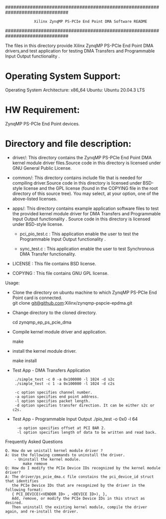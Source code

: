 ###############################################################################

                 Xilinx ZynqMP PS-PCIe End Point DMA Software README

###############################################################################

The files in this directory provide Xilinx ZynqMP PS-PCIe End Point DMA drivers,and test application for testing  DMA Transfers and Programmable Input Output functionality .

Operating System Support:
=========================
Operating System Architecture: x86_64
Ubuntu:		Ubuntu 20.04.3 LTS

HW Requirement:
===============
ZynqMP PS-PCIe End Point devices.


Directory and file description:
===============================
 - driver/: This directory contains the ZynqMP PS-PCIe End Point DMA kernel module
       driver files.Source code in this directory is licensed under GNU General Public License.

 - common/: This directory contains  include file that is needed for
	compiling driver.Source code in this directory is licensed under BSD-style license and the GPL license (found in the COPYING file in the root directory of this source tree).
        You may select, at your option, one of the above-listed licenses.

 - apps/: This directory contains example application software  files to test the
	provided kernel module driver for DMA Transfers and Programmable Input Output functionality .
         Source code in this directory is licensed under BSD-style license.
	

	 - pci_pio_test.c :
		 This application enable the user to test the Programmable Input Output functionality .
	
	 - sync_test.c :
	 This application enable the user to test Synchronous DMA Transfer functionality. 
	 
 - LICENSE : This file contains BSD license.																	

 - COPYING : This file contains GNU GPL license.			 

Usage:																				

		
 - Clone the directory on ubuntu machine to which ZynqMP PS-PCIe End Point card is connected.												      
			git clone git@github.com:Xilinx/zynqmp-pspcie-epdma.git
	
 - Change directory to the cloned directory.																	
 	
	cd zynqmp_ep_ps_pcie_dma
 - Compile  kernel module driver and application.																

	make
 - install the kernel module driver.																		

	make install
 - Test App - DMA Transfers Application 

        ./simple_test -c 0 -a 0x100000 -l 1024 -d s2c
		./simple_test -c 1 -a 0x100000 -l 1024 -d c2s

		-c option specifies channel number.
		-a option specifies end point address.
		-l option specifies packet length.
		-d option specifies transfer direction. It can be either s2c or c2s.

- Test App - Programmable Input Output
		./pio_test -o 0x0 -l 64	

		-o option specifies offset at PCI BAR 2.
		-l option specifies length of data to be written and read back.		

Frequently Asked Questions                                                                                                                                                             

	Q. How do we unistall kernel module driver ? 																
	A: Use the following commands to uninstall the driver.																
		- Uninstall the kernel module.																		
			make remove  																			
	Q: How do I modify the PCIe Device IDs recognized by the kernel module driver?												
	A: The driver/ps_pcie_dma.c file constains the pci_device_id struct that identifies												
	   the PCIe Device IDs that are recognized by the driver in the following format:												
	   { PCI_DEVICE(<VENDOR ID> , <DEVICE ID>), },																	
	   Add, remove, or modify the PCIe Device IDs in this struct as desired. 													
	   Then uninstall the existing kernel module, compile the driver again, and re-install the driver.

